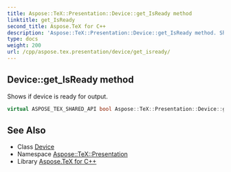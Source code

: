 ```yaml
---
title: Aspose::TeX::Presentation::Device::get_IsReady method
linktitle: get_IsReady
second_title: Aspose.TeX for C++
description: 'Aspose::TeX::Presentation::Device::get_IsReady method. Shows if device is ready for output in C++.'
type: docs
weight: 200
url: /cpp/aspose.tex.presentation/device/get_isready/
---
```

## Device::get_IsReady method


Shows if device is ready for output.

```cpp
virtual ASPOSE_TEX_SHARED_API bool Aspose::TeX::Presentation::Device::get_IsReady()=0
```




## See Also

* Class [Device](../)
* Namespace [Aspose::TeX::Presentation](../../)
* Library [Aspose.TeX for C++](../../../)
